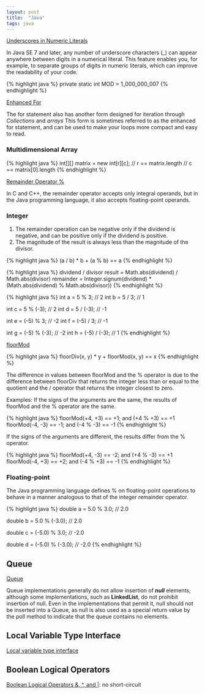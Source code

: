 ```yaml
---
layout: post
title:  "Java"
tags: java
---
```

[Underscores in Numeric Literals][underscores-literals]

In Java SE 7 and later, any number of underscore characters (_) can appear anywhere between digits in a numerical literal. This feature enables you, for example, to separate groups of digits in numeric literals, which can improve the readability of your code.

{% highlight java %}
private static int MOD = 1_000_000_007
{% endhighlight %}

[Enhanced For][for]

The for statement also has another form designed for iteration through *Collections* and *arrays* This form is sometimes referred to as the enhanced for statement, and can be used to make your loops more compact and easy to read.

### Multidimensional Array
{% highlight java %}
int[][] matrix = new int[r][c];
// r == matrix.length
// c == matrix[0].length
{% endhighlight %}

[Remainder Operator %][remainder-operator]

In C and C++, the remainder operator accepts only integral operands, but in the Java programming language, it also accepts floating-point operands.

### Integer

1. The remainder operation can be negative only if the dividend is negative, and can be positive only if the dividend is positive.
2. The magnitude of the result is always less than the magnitude of the divisor.

{% highlight java %}
(a / b) * b + (a % b) == a
{% endhighlight %}

{% highlight java %}
dividend / divisor
result = Math.abs(dividend) / Math.abs(divisor)
remainder = Integer.signum(dividend) * (Math.abs(dividend) % Math.abs(divisor))
{% endhighlight %}

{% highlight java %}
int a = 5 % 3;  // 2
int b = 5 / 3;  // 1

int c = 5 % (-3);  // 2
int d = 5 / (-3);  // -1

int e = (-5) % 3;  // -2
int f = (-5) / 3;  // -1

int g = (-5) % (-3);  // -2
int h = (-5) / (-3);  // 1
{% endhighlight %}

[floorMod](https://docs.oracle.com/en/java/javase/14/docs/api/java.base/java/lang/Math.html#floorMod(int,int))

{% highlight java %}
floorDiv(x, y) * y + floorMod(x, y) == x
{% endhighlight %}

The difference in values between floorMod and the % operator is due to the difference between floorDiv that returns the integer less than or equal to the quotient and the / operator that returns the integer closest to zero.

Examples:
If the signs of the arguments are the same, the results of floorMod and the % operator are the same.

{% highlight java %}
floorMod(+4, +3) == +1;   and (+4 % +3) == +1
floorMod(-4, -3) == -1;   and (-4 % -3) == -1
{% endhighlight %}

If the signs of the arguments are different, the results differ from the % operator.

{% highlight java %}
floorMod(+4, -3) == -2;   and (+4 % -3) == +1
floorMod(-4, +3) == +2;   and (-4 % +3) == -1
{% endhighlight %}

### Floating-point

The Java programming language defines % on floating-point operations to behave in a manner analogous to that of the integer remainder operator.

{% highlight java %}
double a = 5.0 % 3.0;  // 2.0

double b = 5.0 % (-3.0);  // 2.0

double c = (-5.0) % 3.0;  // -2.0

double d = (-5.0) % (-3.0);  // -2.0
{% endhighlight %}

## Queue
[Queue][queue]

Queue implementations generally do not allow insertion of ***null*** elements, although some implementations, such as **LinkedList**, do not prohibit insertion of null. Even in the implementations that permit it, null should not be inserted into a Queue, as null is also used as a special return value by the poll method to indicate that the queue contains no elements.

## Local Variable Type Interface

[Local variable type interface](https://docs.oracle.com/en/java/javase/13/language/local-variable-type-inference.html)

## Boolean Logical Operators

[Boolean Logical Operators &, ^, and \|](https://docs.oracle.com/javase/specs/jls/se15/html/jls-15.html#jls-15.22.2): no short-circuit

[underscores-literals]: https://docs.oracle.com/javase/7/docs/technotes/guides/language/underscores-literals.html
[for]: https://docs.oracle.com/javase/tutorial/java/nutsandbolts/for.html
[remainder-operator]: https://docs.oracle.com/javase/specs/jls/se8/html/jls-15.html#jls-15.17.3
[queue]: https://docs.oracle.com/javase/8/docs/api/java/util/Queue.html
